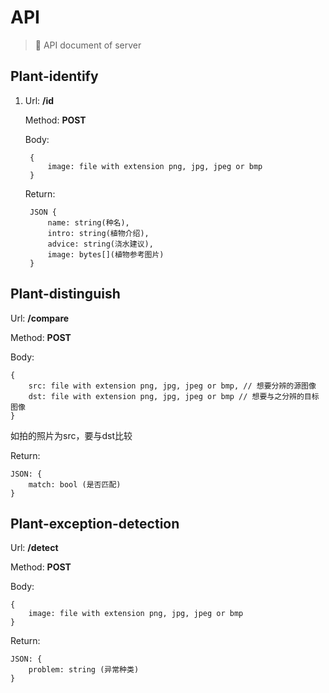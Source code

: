 <!--
 * @Copyrights: ©2021 @Laffery
 * @Date: 2021-05-09 13:24:34
 * @LastEditor: Laffery
 * @LastEditTime: 2021-06-19 13:18:39
-->
# API

> 🔌 API document of server

## Plant-identify

1. Url: **/id**

    Method: **POST**

    Body: 
        
        {
            image: file with extension png, jpg, jpeg or bmp
        }

    Return: 
    
        JSON {
            name: string(种名),
            intro: string(植物介绍), 
            advice: string(浇水建议),
            image: bytes[](植物参考图片)
        }

## Plant-distinguish

Url: **/compare**

Method: **POST**

Body: 
    
    {
        src: file with extension png, jpg, jpeg or bmp, // 想要分辨的源图像
        dst: file with extension png, jpg, jpeg or bmp // 想要与之分辨的目标图像
    }

如拍的照片为src，要与dst比较

Return: 

    JSON: { 
        match: bool (是否匹配)
    }

## Plant-exception-detection

Url: **/detect**

Method: **POST**

Body: 

    {
        image: file with extension png, jpg, jpeg or bmp
    }

Return: 

    JSON: { 
        problem: string (异常种类) 
    }
